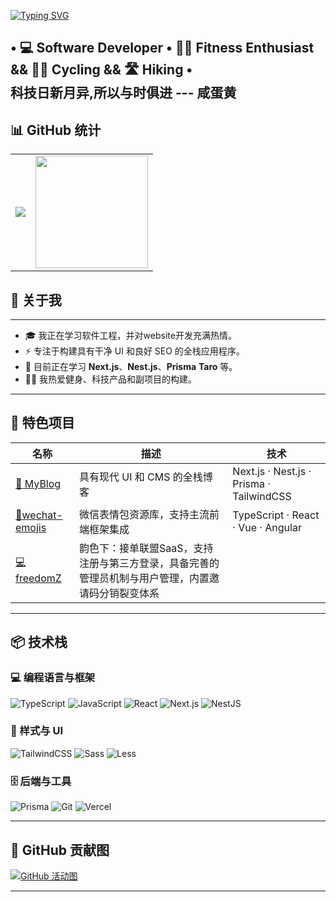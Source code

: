 [![Typing SVG](https://readme-typing-svg.herokuapp.com?font=Fira+Code&duration=3000&pause=1000&color=36BCF7&vCenter=true&width=435&lines=Hi+I'm+Hai+%F0%9F%91%8B;Front-end+Developer;Lover+of+Code+%26+Creativity)](https://github.com/xxk8)

 • 💻 Software Developer • 🏋️‍♂️ Fitness Enthusiast && 🚴‍♂️ Cycling && 🛣️ Hiking •<br/>
科技日新月异,所以与时俱进 --- 咸蛋黄
---

## 📊 GitHub 统计

<table>
<tr>
  <td>
<img src="https://streak-stats.demolab.com/?user=xxk8&theme=tokyonight" />
  </td>
  <td>
    <img src="https://github-readme-stats.vercel.app/api/top-langs/?username=xxk8&layout=compact&langs_count=8&hide=html,scss&theme=radical" height="180"/>
  </td>
</tr>
</table>

## 🚀 关于我

---
- 🎓 我正在学习软件工程，并对website开发充满热情。
- ⚡️ 专注于构建具有干净 UI 和良好 SEO 的全栈应用程序。
- 🧠 目前正在学习 **Next.js**、**Nest.js**、**Prisma** **Taro** 等。
- 🏋️‍♂️ 我热爱健身、科技产品和副项目的构建。
---

## 💼 特色项目

| 名称 | 描述 | 技术 |
|------|-------------|------|
| [🚀 MyBlog](https://www.pandafreedom.xyz) | 具有现代 UI 和 CMS 的全栈博客 | Next.js · Nest.js · Prisma · TailwindCSS |
| [🤪wechat-emojis](https://github.com/xxk8/wechat-emojis) |微信表情包资源库，支持主流前端框架集成 | TypeScript · React · Vue · Angular|
| [💻freedomZ](https://www.freedomz.asia) | 韵色下：接单联盟SaaS，支持注册与第三方登录，具备完善的管理员机制与用户管理，内置邀请码分销裂变体系 |
---

## 📦 技术栈

### 💻 编程语言与框架

![TypeScript](https://img.shields.io/badge/-TypeScript-3178C6?logo=typescript&logoColor=white&style=flat)
![JavaScript](https://img.shields.io/badge/-JavaScript-F7DF1E?logo=javascript&logoColor=black&style=flat)
![React](https://img.shields.io/badge/-React-61DAFB?logo=react&logoColor=white&style=flat)
![Next.js](https://img.shields.io/badge/-Next.js-000000?logo=nextdotjs&logoColor=white&style=flat)
![NestJS](https://img.shields.io/badge/-NestJS-E0234E?logo=nestjs&logoColor=white&style=flat)

### 🎨 样式与 UI

![TailwindCSS](https://img.shields.io/badge/-TailwindCSS-38B2AC?logo=tailwind-css&logoColor=white&style=flat)
![Sass](https://img.shields.io/badge/-Sass-CC6699?logo=sass&logoColor=white&style=flat)
![Less](https://img.shields.io/badge/-Less-1D365D?logo=less&logoColor=white&style=flat)

### 🗄️ 后端与工具

![Prisma](https://img.shields.io/badge/-Prisma-2D3748?logo=prisma&logoColor=white&style=flat)
![Git](https://img.shields.io/badge/-Git-F05032?logo=git&logoColor=white&style=flat)
![Vercel](https://img.shields.io/badge/-Vercel-black?logo=vercel&logoColor=white&style=flat)

---

## 🧠 GitHub 贡献图

[![GitHub 活动图](https://github-readme-activity-graph.vercel.app/graph?username=xxk8&theme=react-dark)](https://github.com/ashutosh00710/github-readme-activity-graph)

---

